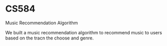 # CS584
Music Recommendation Algorithm

We built a music recommendation algorithm to recommend music to users based on the tracn the choose and genre. 
